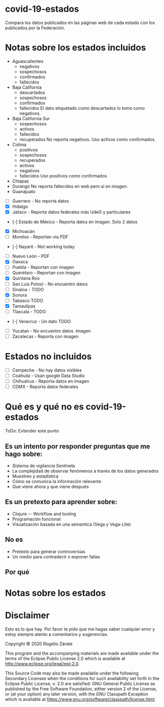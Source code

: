 # covid-19-estados

Compara los datos publicados en las páginas web de cada estado con los publicados por la Federación.

# Notas sobre los estados incluidos

- Aguascalientes
  - negativos
  - sospechosos
  - confirmados
  - fallecidos
- Baja California
  - descartados
  - sospechosos
  - confirmados
  - fallecidos
  El dato etiquetado como descartados lo tomo como negativos.
- Baja California Sur
  - sospechosos
  - activos
  - fallecidos
  - recuperados
  No reporta negativos. Uso activos como confirmados.
- Colima
  - positivos 
  - sospechosos
  - recuperados
  - activos
  - negativos
  - fallecidos
  Uso positivos como confirmados
- Chiapas
- Durango
  No reporta fallecidos en web pero si en imagen.
- Guanajuato
- [ ] Guerrero - No reporta datos
- [x] Hidalgo
- [x] Jalisco - Reporta datos federales más UdeG y particulares
- [-] Estado de México - Reporta datos en imagen. Solo 2 datos
- [x] Michoacán
- [ ] Morelos - Reportan via PDF
- [-] Nayarit - Not working today
- [ ] Nuevo León - PDF
- [x] Oaxaca
- [ ] Puebla - Reportan con imagen
- [ ] Querétaro - Reportan con imagen
- [x] Quintana Roo
- [ ] San Luis Potosí - No encuentro datos
- [ ] Sinaloa - TODO
- [x] Sonora
- [ ] Tabasco TODO
- [x] Tamaulipas
- [ ] Tlaxcala - TODO
- [-] Veracruz - Un dato TODO
- [ ] Yucatan - No encuentro datos. Imagen
- [ ] Zacatecas - Reporta con imagen

# Estados no incluidos

  
- [ ] Campeche - No hay datos visibles
- [ ] Coahuila - Usan google Data Studio
- [ ] Chihuahua - Reporta datos en imagen
- [ ] CDMX - Reporta datos federales
# Qué es y qué no es covid-19-estados

ToDo: Extender este punto

## Es un intento por responder preguntas que me hago sobre:
- Sistema de vigilancia Sentinela
- La complejidad de observar fenómenos a través de los datos generados
- Muestreo y estadística
- Cómo se comunica la información relevante
- Que viene ahora y que viene después

## Es un pretexto para aprender sobre:
- Clojure
-- Workflow and tooling
- Programación funcional
- Visualización basada en una semantica (Vega y Vega-Lite)

## No es
- Pretexto para generar controversias
- Un medio para contradecir o exponer fallas

## Por qué

# Notas sobre los estados

# Disclaimer
Esto es lo que hay.
Por favor te pido que me hagas saber cualquier error y estoy siempre atento a comentarios y sugerencias.


Copyright © 2020 Rogelio Zárate

This program and the accompanying materials are made available under the
terms of the Eclipse Public License 2.0 which is available at
http://www.eclipse.org/legal/epl-2.0.

This Source Code may also be made available under the following Secondary
Licenses when the conditions for such availability set forth in the Eclipse
Public License, v. 2.0 are satisfied: GNU General Public License as published by
the Free Software Foundation, either version 2 of the License, or (at your
option) any later version, with the GNU Classpath Exception which is available
at https://www.gnu.org/software/classpath/license.html.
